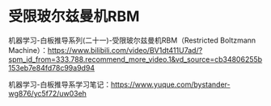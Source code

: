 # 受限玻尔兹曼机RBM

机器学习-白板推导系列(二十一)-受限玻尔兹曼机RBM（Restricted Boltzmann Machine）：https://www.bilibili.com/video/BV1dt411U7ad/?spm_id_from=333.788.recommend_more_video.1&vd_source=cb34806255b153eb7e84fd78c99a9d94

机器学习-白板推导系学习笔记：https://www.yuque.com/bystander-wg876/yc5f72/uw03eh

